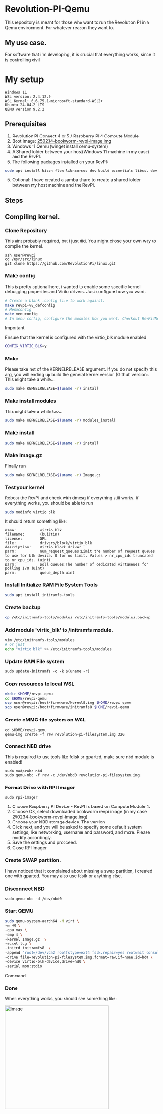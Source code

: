 # Revolution-PI-Qemu
This repository is meant for those who want to run the Revolution PI in a Qemu environment. For whatever reason they want to.

## My use case.
For software that i'm developing, it is crucial that everything works, since it is controlling civil
# My setup
```
Windows 11
WSL version: 2.4.12.0
WSL Kernel: 6.6.75.1-microsoft-standard-WSL2+
Ubuntu 24.04.2 LTS
QEMU version 9.2.2
```

## Prerequisites
1) Revolution PI Connect 4 or 5 / Raspberry PI 4 Compute Module
2) Boot image: [250234-bookworm-revpi-image.img](https://revolutionpi.com/fileadmin/downloads/images/250124-revpi-bookworm-arm64-lite.zip)
3) Windows 11 Qemu (winget install qemu-system)
4) A Shared folder between your host(Windows 11 machine in my case) and the RevPI.
5) The following packages installed on your RevPI:

```bash
sudo apt install bison flex libncurses-dev build-essentials libssl-dev
```

5) Optional: I have created a samba share to create a shared folder between my host machine and the RevPi.
   
## Steps

## Compiling kernel.

### Clone Repository
This aint probably required, but i just did. You might chose your own way to compile the kernel.
```
ssh user@revpi
cd /usr/src/linux
git clone https://github.com/RevolutionPi/linux.git
```

### Make config
This is pretty optional here, i wanted to enable some specific kernel debugging properties and Virtio drivers. Just configure how you want.
```bash
# Create a blank .config file to work against.
make revpi-v8_defconfig
# Menuconfig
make menuconfig
# In menu config, configure the modules how you want. Checkout RevPi4MenuConfig for my version of this config.
```
> [!important]
> Ensure that the kernel is configured with the virtio_blk module enabled:
```bash
CONFIG_VIRTIO_BLK=y
```
### Make
Please take not of the KERNELRELEASE argument. If you do not specify this arg, you will ending up build the general kernel version (Github version).
This might take a while...
```bash
sudo make KERNELRELEASE=$(uname -r) install
```

### Make install modules
This might take a while too...
```bash
sudo make KERNELRELEASE=$(uname -r) modules_install
```

### Make install
```bash
sudo make KERNELRELEASE=$(uname -r) install
```

### Make Image.gz
Finally run
```bash
sudo make KERNELRELEASE=$(uname -r) Image.gz
```

### Test your kernel
Reboot the RevPI and check with dmesg if everything still works. If everything works, you should be able to run
```bash
sudo modinfo virtio_blk
```
It should return something like:
```
name:           virtio_blk
filename:       (builtin)
license:        GPL
file:           drivers/block/virtio_blk
description:    Virtio block driver
parm:           num_request_queues:Limit the number of request queues to use for blk device. 0 for no limit. Values > nr_cpu_ids truncated to nr_cpu_ids. (uint)
parm:           poll_queues:The number of dedicated virtqueues for polling I/O (uint)
parm:           queue_depth:uint
```

### Install Initialize RAM File System Tools
```bash
sudo apt install initramfs-tools
```

### Create backup
```bash
cp /etc/initramfs-tools/modules /etc/initramfs-tools/modules.backup
```

### Add module 'virtio_blk' to /initramfs module.
```bash
vim /etc/initramfs-tools/modules
# or just
echo "virtio_blk" >> /etc/initramfs-tools/modules
```

### Update RAM File system
```
sudo update-initramfs -c -k $(uname -r)
```

### Copy resources to local WSL
```bash
mkdir $HOME/revpi-qemu
cd $HOME/revpi-qemu
scp user@revpi:/boot/firmware/kernel8.img $HOME/revpi-qemu
scp user@revpi:/boot/firmware/initramfs8 $HOME/revpi-qemu
```

### Create eMMC file system on WSL
```
cd $HOME/revpi-qemu
qemu-img create -f raw revolution-pi-filesystem.img 32G
```

### Connect NBD drive
This is required to use tools like fdisk or gparted, make sure nbd module is enabled!
```
sudo modprobe nbd
sudo qemu-nbd -f raw -c /dev/nbd0 revolution-pi-filesystem.img
```

### Format Drive with RPI Imager
```
sudo rpi-imager
```
1) Choose Raspberry PI Device - RevPI is based on Compute Module 4.
2) Choose OS, select downloaded bookworm revpi image (in my case 250234-bookworm-revpi-image.img)
3) Choose your NBD storage device. The version
4) Click next, and you will be asked to specify some default system settings, like networking, username and password, and more. Please modify accordingly.
5) Save the settings and procceed.
6) Close RPI Imager

### Create SWAP partition.
I have noticed that it complained about missing a swap partition, i created one with gparted.
You may also use fdsik or anything else.

### Disconnect NBD
```
sudo qemu-nbd -d /dev/nbd0
```

### Start QEMU
```bash
sudo qemu-system-aarch64 -M virt \
-m 4G \
-cpu max \
-smp 4 \
-kernel Image.gz  \
-accel tcg \
-initrd initramfs8  \
-append "root=/dev/vda2 rootfstype=ext4 fsck.repair=yes rootwait console=ttyAMA0" \
-drive file=revolution-pi-filesystem.img,format=raw,if=none,id=hd0 \
-device virtio-blk-device,drive=hd0 \
-serial mon:stdio
```
Command

### Done
When everything works, you should see something like: 

<img width="341" alt="image" src="https://github.com/user-attachments/assets/048904ff-4280-46c3-8eac-e03255b492ea" />





